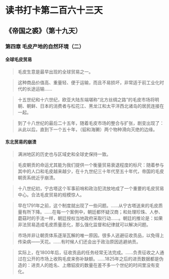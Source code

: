 读书打卡第二百六十三天
===

《帝国之裘》（第十九天）
---

### 第四章 毛皮产地的自然环境（二）

#### 全球毛皮贸易

> 毛皮生意是最早出现的全球贸易之一。

> 这种商品价值高、重量轻、便于运输，而且不易损坏，非常适于前工业化时代的长途运输……

> 十五世纪和十六世纪，欧亚大陆东端堪称“北方丝绸之路”的毛皮市场将明朝、朝鲜、日本的消费者与松花江、黑龙江和太平洋西北诸岛的居民连接在一起。

> 到了十八世纪的最后二十五年，随着毛皮市场的整合与扩张，剧变出现了：从此以后，直到下一个五十年，（貂和海獭）两个物种滑向灭绝的边缘。

#### 东北贸易的崩溃

> 满洲地区的历史也与区域史和全球史保持一致。

> 毛皮朝贡的命运尤其能为我们提供一个衡量贸易衰退程度的标尺：随着参与其中的人口和毛皮越来越少，在十九世纪三十年代至五十年代，帝国的毛皮朝贡系统近乎崩溃。

> 十八世纪初，宁古塔这个军事前哨和政治犯流放地成了一个重要的毛皮贸易中心。合法毛皮贸易的规模惊人。

> 早在1791年之前，这个制度就出现了一些问题。……从宁古塔送来的毛皮质量有所下降。……在每一个案例中，朝廷都怀疑汉商；和处理珍珠、人参、蘑菇时的手法一样，朝廷授权当地政府采取行动……。朝廷的推论是：如果非法贸易造成毛皮质量恶化，那么强化监督和纪律就可以解决问题。

> 市场并非让朝贡体系逐渐瓦解的唯一原因。很多人逃避征收贡品，以免得上传染病——天花。……有时候人们还会出于政治原因逃避纳贡。

> 实际上，在1800年后，征收贡品的任务经常无法完成。……负责征收之人通过在公开的市场上收购毛皮来弥补缺额。……1825年之后的进贡数据都是伪造的：进贡人的姓名、上缴貂皮的数量在差不多一个世纪的时间里没有变化。